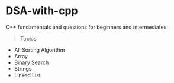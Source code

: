 # DSA-with-cpp
C++ fundamentals and questions for beginners and intermediates.
 >Topics
* All Sorting Algorithm
* Array 
* Binary Search
* Strings
* Linked List